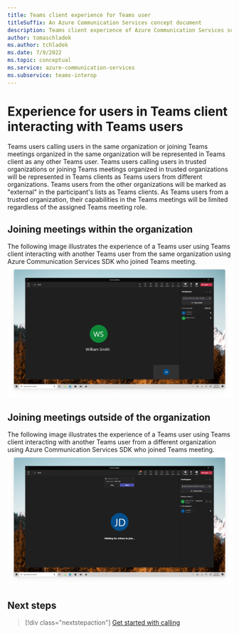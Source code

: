 ```yaml
---
title: Teams client experience for Teams user
titleSuffix: An Azure Communication Services concept document
description: Teams client experience of Azure Communication Services support for Teams users
author: tomaschladek
ms.author: tchladek
ms.date: 7/9/2022
ms.topic: conceptual
ms.service: azure-communication-services
ms.subservice: teams-interop
---
```


# Experience for users in Teams client interacting with Teams users
Teams users calling users in the same organization or joining Teams meetings organized in the same organization will be represented in Teams client as any other Teams user. Teams users calling users in trusted organizations or joining Teams meetings organized in trusted organizations will be represented in Teams clients as Teams users from different organizations. Teams users from the other organizations will be marked as "external" in the participant's lists as Teams clients. As Teams users from a trusted organization, their capabilities in the Teams meetings will be limited regardless of the assigned Teams meeting role.

## Joining meetings within the organization
The following image illustrates the experience of a Teams user using Teams client interacting with another Teams user from the same organization using Azure Communication Services SDK who joined Teams meeting.
![A diagram that shows how a Teams user on Azure Communication Services connects to a Teams meeting organized by the same organization.](../media/desktop-client-teams-user-joins-teams-meeting.png)

## Joining meetings outside of the organization
The following image illustrates the experience of a Teams user using Teams client interacting with another Teams user from a different organization using Azure Communication Services SDK who joined Teams meeting.
![A diagram that shows how Teams user on Azure Communication Services connects to Teams meetings organized by a different organization.](../media/desktop-client-external-user-joins-teams-meeting.png)

## Next steps

> [!div class="nextstepaction"]
> [Get started with calling](../../../quickstarts/voice-video-calling/get-started-with-voice-video-calling-custom-teams-client.md)
